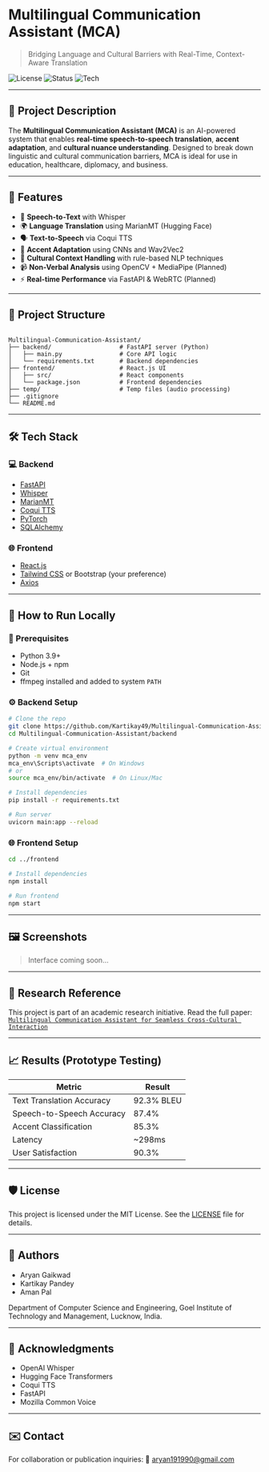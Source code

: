 # Multilingual Communication Assistant (MCA)

> Bridging Language and Cultural Barriers with Real-Time, Context-Aware Translation

![License](https://img.shields.io/badge/license-MIT-blue.svg)
![Status](https://img.shields.io/badge/status-In%20Progress-yellow)
![Tech](https://img.shields.io/badge/built%20with-Python%20%7C%20React%20%7C%20Whisper%20%7C%20Coqui%20TTS%20%7C%20HuggingFace-blue)

---

## 📌 Project Description

The **Multilingual Communication Assistant (MCA)** is an AI-powered system that enables **real-time speech-to-speech translation**, **accent adaptation**, and **cultural nuance understanding**. Designed to break down linguistic and cultural communication barriers, MCA is ideal for use in education, healthcare, diplomacy, and business.

---

## 🚀 Features

- 🎤 **Speech-to-Text** with Whisper
- 🌍 **Language Translation** using MarianMT (Hugging Face)
- 🗣️ **Text-to-Speech** via Coqui TTS
- 🧠 **Accent Adaptation** using CNNs and Wav2Vec2
- 🤝 **Cultural Context Handling** with rule-based NLP techniques
- 📹 **Non-Verbal Analysis** using OpenCV + MediaPipe (Planned)
- ⚡ **Real-time Performance** via FastAPI & WebRTC (Planned)

---

## 📁 Project Structure

```

Multilingual-Communication-Assistant/
├── backend/                   # FastAPI server (Python)
│   ├── main.py                # Core API logic
│   └── requirements.txt       # Backend dependencies
├── frontend/                  # React.js UI
│   ├── src/                   # React components
│   └── package.json           # Frontend dependencies
├── temp/                      # Temp files (audio processing)
├── .gitignore
└── README.md

````

---

## 🛠️ Tech Stack

### 💻 Backend
- [FastAPI](https://fastapi.tiangolo.com/)
- [Whisper](https://github.com/openai/whisper)
- [MarianMT](https://huggingface.co/Helsinki-NLP/opus-mt-en-es)
- [Coqui TTS](https://github.com/coqui-ai/TTS)
- [PyTorch](https://pytorch.org/)
- [SQLAlchemy](https://www.sqlalchemy.org/)

### 🌐 Frontend
- [React.js](https://reactjs.org/)
- [Tailwind CSS](https://tailwindcss.com/) or Bootstrap (your preference)
- [Axios](https://axios-http.com/)

---

## 🧪 How to Run Locally

### 🔧 Prerequisites
- Python 3.9+
- Node.js + npm
- Git
- ffmpeg installed and added to system `PATH`

### ⚙️ Backend Setup

```bash
# Clone the repo
git clone https://github.com/Kartikay49/Multilingual-Communication-Assistant.git
cd Multilingual-Communication-Assistant/backend

# Create virtual environment
python -m venv mca_env
mca_env\Scripts\activate  # On Windows
# or
source mca_env/bin/activate  # On Linux/Mac

# Install dependencies
pip install -r requirements.txt

# Run server
uvicorn main:app --reload
````

### 🌐 Frontend Setup

```bash
cd ../frontend

# Install dependencies
npm install

# Run frontend
npm start
```

---

## 🖼️ Screenshots



> Interface coming soon...

---

## 🔬 Research Reference

This project is part of an academic research initiative.
Read the full paper: [`Multilingual Communication Assistant for Seamless Cross-Cultural Interaction`](./https://ijarcce.com/papers/multilingual-communication-assistant-bridging-language-and-cultural-barriers-with-real-time-context-aware-translation/)

---

## 📈 Results (Prototype Testing)

| Metric                    | Result     |
| ------------------------- | ---------- |
| Text Translation Accuracy | 92.3% BLEU |
| Speech-to-Speech Accuracy | 87.4%      |
| Accent Classification     | 85.3%      |
| Latency                   | \~298ms    |
| User Satisfaction         | 90.3%      |

---

## 🛡️ License

This project is licensed under the MIT License. See the [LICENSE](LICENSE) file for details.

---

## 🤝 Authors

* Aryan Gaikwad
* Kartikay Pandey
* Aman Pal

Department of Computer Science and Engineering,
Goel Institute of Technology and Management, Lucknow, India.

---

## 🙌 Acknowledgments

* OpenAI Whisper
* Hugging Face Transformers
* Coqui TTS
* FastAPI
* Mozilla Common Voice

---

## ✉️ Contact

For collaboration or publication inquiries:
📧 [aryan191990@gmail.com](mailto:aryan191990@gmail.com)


